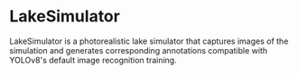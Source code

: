# LakeSimulator

LakeSimulator is a photorealistic lake simulator that captures images of the simulation and generates corresponding annotations compatible with YOLOv8's default image recognition training.

